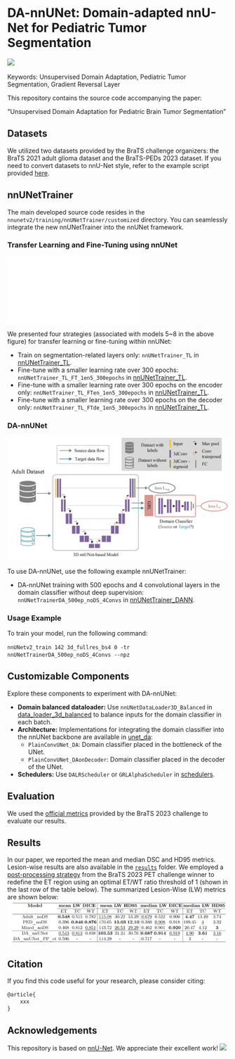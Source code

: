 # DA-nnUNet: Domain-adapted nnU-Net for Pediatric Tumor Segmentation
<a href="https://opensource.org/licenses/MIT"><img src="https://img.shields.io/badge/License-MIT-yellow.svg"></a>

Keywords: Unsupervised Domain Adaptation, Pediatric Tumor Segmentation, Gradient Reversal Layer

This repository contains the source code accompanying the paper:

"Unsupervised Domain Adaptation for Pediatric Brain Tumor Segmentation”

## Datasets

We utilized two datasets provided by the BraTS challenge organizers: the BraTS 2021 adult glioma dataset and the BraTS-PEDs 2023 dataset. If you need to convert datasets to nnU-Net style, refer to the example script provided [here](nnunetv2/dataset_conversion/Dataset140_BraTS23_PED.py).

## nnUNetTrainer

The main developed source code resides in the `nnunetv2/training/nnUNetTrainer/customized` directory. You can seamlessly integrate the new nnUNetTrainer into the nnUNet framework.

### Transfer Learning and Fine-Tuning using nnUNet

![Different strategies for transfer learning based on a pre-trained model](./figs/SDA.pdf)

We presented four strategies (associated with models 5~8 in the above figure) for transfer learning or fine-tuning within nnUNet:

- Train on segmentation-related layers only: `nnUNetTrainer_TL` in [nnUNetTrainer_TL](nnunetv2/training/nnUNetTrainer/customized/nnUNetTrainer_TL).
- Fine-tune with a smaller learning rate over 300 epochs: `nnUNetTrainer_TL_FT_1en5_300epochs` in [nnUNetTrainer_TL](nnunetv2/training/nnUNetTrainer/customized/nnUNetTrainer_TL).
- Fine-tune with a smaller learning rate over 300 epochs on the encoder only: `nnUNetTrainer_TL_FTen_1en5_300epochs` in [nnUNetTrainer_TL](nnunetv2/training/nnUNetTrainer/customized/nnUNetTrainer_TL).
- Fine-tune with a smaller learning rate over 300 epochs on the decoder only: `nnUNetTrainer_TL_FTde_1en5_300epochs` in [nnUNetTrainer_TL](nnunetv2/training/nnUNetTrainer/customized/nnUNetTrainer_TL).

### DA-nnUNet

![Schematic of proposed DA-nnUNet](./figs/DA_nnUNet.png)

To use DA-nnUNet, use the following example nnUNetTrainer:

- DA-nnUNet training with 500 epochs and 4 convolutional layers in the domain classifier without deep supervision: `nnUNetTrainerDA_500ep_noDS_4Convs` in [nnUNetTrainer_DANN](nnunetv2/training/nnUNetTrainer/customized/nnUNetTrainer_DANN).

### Usage Example

To train your model, run the following command:

`nnUNetv2_train 142 3d_fullres_bs4 0 -tr nnUNetTrainerDA_500ep_noDS_4Convs --npz`

## Customizable Components

Explore these components to experiment with DA-nnUNet:

- **Domain balanced dataloader:** Use `nnUNetDataLoader3D_Balanced` in [data_loader_3d_balanced](nnunetv2/training/dataloading) to balance inputs for the domain classifier in each batch.
- **Architecture:** Implementations for integrating the domain classifier into the nnUNet backbone are available in [unet_da](nnunetv2/training/nnUNetTrainer/customized/unet_da.py):
  - `PlainConvUNet_DA`: Domain classifier placed in the bottleneck of the UNet.
  - `PlainConvUNet_DAonDecoder`: Domain classifier placed in the decoder of the UNet.
- **Schedulers:** Use `DALRScheduler` or `GRLAlphaScheduler` in [schedulers](nnunetv2/training/nnUNetTrainer/customized/schedulers.py).

## Evaluation
We used the [official metrics](https://github.com/rachitsaluja/BraTS-2023-Metrics) provided by the BraTS 2023 challenge to evaluate our results.

## Results
In our paper, we reported the mean and median DSC and HD95 metrics. Lesion-wise results are also available in the [`results`](results/UnsupervisedDA/) folder. We employed a [post-processing strategy](https://github.com/Precision-Medical-Imaging-Group/BraTS2023-inferCode/blob/main/postproc/postprocess.py) from the BraTS 2023 PET challenge winner to redefine the ET region using an optimal ET/WT ratio threshold of 1 (shown in the last row of the table below). The summarized Lesion-Wise (LW) metrics are shown below:
![Comparison of methods using Lesion-Wise Performance Metrics](./figs/LW_results.png)

## Citation
If you find this code useful for your research, please consider citing:

    @article{
        xxx
    }

    
## Acknowledgements
This repository is based on [nnU-Net](https://github.com/MIC-DKFZ/nnUNet). We appreciate their excellent work! <img src="https://raw.githubusercontent.com/iampavangandhi/iampavangandhi/master/gifs/Hi.gif" width="30">